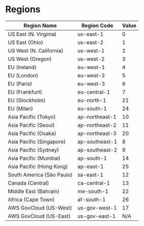 # Regions

| Region Name               | Region Code    | Value |
| ------------------------- | -------------- | ----- |
| US East (N. Virginia)     | us-east-1      | 0     |
| US East (Ohio)            | us-east-2      | 1     |
| US West (N. California)   | us-west-1      | 2     |
| US West (Oregon)          | us-west-2      | 3     |
| EU (Ireland)              | eu-west-1      | 4     |
| EU (London)               | eu-west-2      | 5     |
| EU (Paris)                | eu-west-3      | 6     |
| EU (Frankfurt)            | eu-central-1   | 7     |
| EU (Stockholm)            | eu-north-1     | 21    |
| EU (Milan)                | eu-south-1     | 24    |
| Asia Pacific (Tokyo)      | ap-northeast-1 | 10    |
| Asia Pacific (Seoul)      | ap-northeast-2 | 11    |
| Asia Pacific (Osaka)      | ap-northeast-3 | 20    |
| Asia Pacific (Singapore)  | ap-southeast-1 | 8     |
| Asia Pacific (Sydney)     | ap-southeast-2 | 9     |
| Asia Pacific (Mumbai)     | ap-south-1     | 14    |
| Asia Pacific (Hong Kong)  | ap-east-1      | 25    |
| South America (São Paulo) | sa-east-1      | 12    |
| Canada (Central)          | ca-central-1   | 13    |
| Middle East (Bahrain)     | me-south-1     | 22    |
| Africa (Cape Town)        | af-south-1     | 26    |
| AWS GovCloud (US-West)    | us-gov-west-1  | 17    |
| AWS GovCloud (US-East)    | us-gov-east-1  | N/A   |
